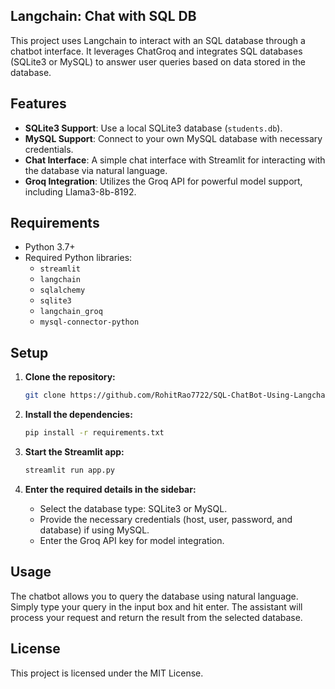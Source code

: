 
## Langchain: Chat with SQL DB


This project uses Langchain to interact with an SQL database through a chatbot interface. It leverages ChatGroq and integrates SQL databases (SQLite3 or MySQL) to answer user queries based on data stored in the database.

## Features

- **SQLite3 Support**: Use a local SQLite3 database (`students.db`).
- **MySQL Support**: Connect to your own MySQL database with necessary credentials.
- **Chat Interface**: A simple chat interface with Streamlit for interacting with the database via natural language.
- **Groq Integration**: Utilizes the Groq API for powerful model support, including Llama3-8b-8192.

## Requirements

- Python 3.7+
- Required Python libraries:
  - `streamlit`
  - `langchain`
  - `sqlalchemy`
  - `sqlite3`
  - `langchain_groq`
  - `mysql-connector-python`

## Setup

1. **Clone the repository:**

   ```bash
   git clone https://github.com/RohitRao7722/SQL-ChatBot-Using-Langchain.git
   ```

2. **Install the dependencies:**

   ```bash
   pip install -r requirements.txt
   ```

3. **Start the Streamlit app:**

   ```bash
   streamlit run app.py
   ```

4. **Enter the required details in the sidebar:**

   - Select the database type: SQLite3 or MySQL.
   - Provide the necessary credentials (host, user, password, and database) if using MySQL.
   - Enter the Groq API key for model integration.

## Usage

The chatbot allows you to query the database using natural language. 
Simply type your query in the input box and hit enter. 
The assistant will process your request and return the result from the selected database.

## License

This project is licensed under the MIT License. 

